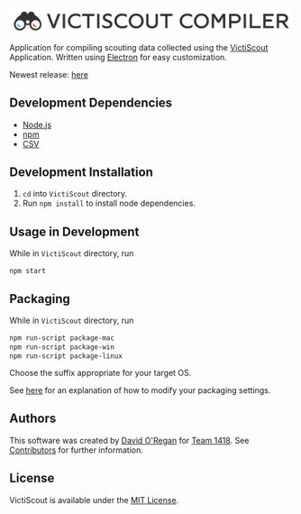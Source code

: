 [<img src="images/readme/header.png" align="center" alt="VictiScout Compiler">](https://github.com/Git-HorizonZz/VictiScout-Compiler)

Application for compiling scouting data collected using the [VictiScout](https://github.com/frc1418/VictiScout/releases) Application. Written using [Electron](http://electron.atom.io/) for easy customization.

Newest release: [here](https://github.com/Git-HorizonZz/VictiScout-Compiler/releases)

## Development Dependencies
* [Node.js](https://nodejs.org)
* [npm](https://npmjs.com)
* [CSV](https://csv.js.org)

## Development Installation
1. `cd` into `VictiScout` directory.
2. Run `npm install` to install node dependencies.

## Usage in Development
While in `VictiScout` directory, run

    npm start

## Packaging
While in `VictiScout` directory, run

    npm run-script package-mac
    npm run-script package-win
    npm run-script package-linux

Choose the suffix appropriate for your target OS.

See [here](https://github.com/electron-userland/electron-packager#readme) for an explanation of how to modify your packaging settings.

## Authors
This software was created by [David O'Regan](https://github.com/Git-HorizonZz) for [Team 1418](https://github.com/frc1418). See [Contributors](https://github.com/Git-HorizonZz/VictiScout-Compiler/graphs/contributors) for further information.

## License
VictiScout is available under the [MIT License](LICENSE).
